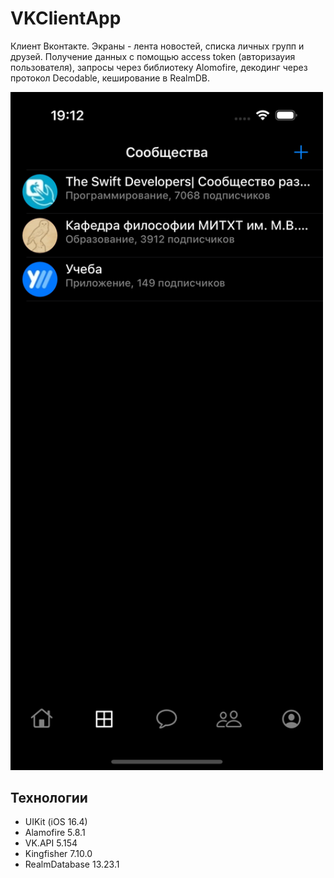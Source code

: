 # VKClientApp

Клиент Вконтакте. Экраны - лента новостей, списка личных групп и друзей. Получение данных с помощью access token (авторизауия пользователя), запросы через библиотеку Alomofire, декодинг через протокол Decodable, кеширование в RealmDB.

<img src="/vk/Screenshots/Сообщества.png" width="500">


## Технологии
- UIKit (iOS 16.4)
- Alamofire 5.8.1
- VK.API 5.154
- Kingfisher 7.10.0
- RealmDatabase 13.23.1
